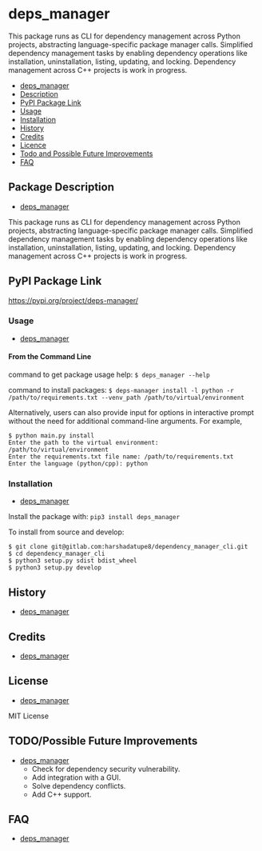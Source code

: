 
# deps\_manager

This package runs as CLI for dependency management across Python projects, abstracting language-specific package manager calls.
Simplified dependency management tasks by enabling dependency operations like installation, uninstallation, listing, updating, and locking. Dependency management across C++ projects is work in progress.


* [deps\_manager](#deps\_manager)
* [Description](#package-description)
* [PyPI Package Link](#pypi-package-link)
* [Usage](#usage)
* [Installation](#installation)
* [History](#history)
* [Credits](#credits)
* [Licence](#licence)
* [Todo and Possible Future Improvements](#todopossible-future-improvements)
* [FAQ](#faq)

## Package Description
* [deps\_manager](#deps\_manager)

This package runs as CLI for dependency management across Python projects, abstracting language-specific package manager calls.
Simplified dependency management tasks by enabling dependency operations like installation, uninstallation, listing, updating, and locking. Dependency management across C++ projects is work in progress.

## PyPI Package Link
https://pypi.org/project/deps-manager/

### Usage
* [deps\_manager](#deps\_manager)

#### From the Command Line

command to get package usage help: ```$ deps_manager --help```

command to install packages: ```$ deps-manager install -l python -r /path/to/requirements.txt --venv_path /path/to/virtual/environment```

Alternatively, users can also provide input for options in interactive prompt without the need for additional command-line arguments. 
For example,
```
$ python main.py install
Enter the path to the virtual environment: /path/to/virtual/environment
Enter the requirements.txt file name: /path/to/requirements.txt
Enter the language (python/cpp): python
```

### Installation
* [deps\_manager](#deps\_manager)

Install the package with:
```pip3 install deps_manager```

To install from source and develop:
```
$ git clone git@gitlab.com:harshadatupe8/dependency_manager_cli.git
$ cd dependency_manager_cli
$ python3 setup.py sdist bdist_wheel
$ python3 setup.py develop
```

## History
* [deps\_manager](#deps\_manager)

## Credits
* [deps\_manager](#deps\_manager)

## License
* [deps\_manager](#deps\_manager)

MIT License

## TODO/Possible Future Improvements
* [deps\_manager](#deps\_manager)
    * Check for dependency security vulnerability.
    * Add integration with a GUI.
    * Solve dependency conflicts.
    * Add C++ support.

## FAQ
* [deps\_manager](#deps\_manager)
